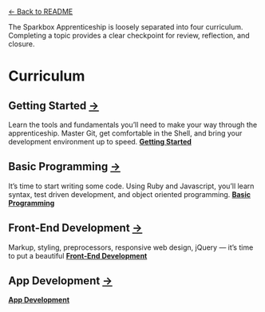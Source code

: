 [← Back to README](/README.md)

The Sparkbox Apprenticeship is loosely separated into four curriculum. Completing a topic provides a clear checkpoint for review, reflection, and closure.

# Curriculum

## Getting Started [→](/curriculum/getting-started/)
Learn the tools and fundamentals you’ll need to make your way through the apprenticeship. Master Git, get comfortable in the Shell, and bring your development environment up to speed. **[Getting Started](/curriculum/getting-started/)**

## Basic Programming [→](/curriculum/basic-programming/)
It’s time to start writing some code. Using Ruby and Javascript, you’ll learn syntax, test driven development, and object oriented programming. **[Basic Programming](/curriculum/basic-programming/)**

## Front-End Development [→](/curriculum/front-end/)
Markup, styling, preprocessors, responsive web design, jQuery — it’s time to put a beautiful 
**[Front-End Development](/curriculum/front-end/)**

## App Development [→](/curriculum/app-dev/)
**[App Development](/curriculum/app-dev/)**

